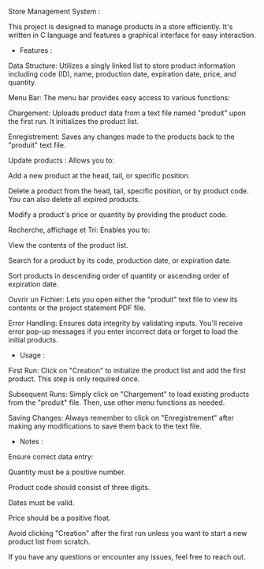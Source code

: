 Store Management System : 

This project is designed to manage products in a store efficiently. It's written in C language and features a graphical interface for easy interaction.

- Features :
  
Data Structure: Utilizes a singly linked list to store product information including code (ID), name, production date, expiration date, price, and quantity.

Menu Bar: The menu bar provides easy access to various functions:

Chargement: Uploads product data from a text file named "produit" upon the first run. It initializes the product list.

Enregistrement: Saves any changes made to the products back to the "produit" text file.

Update products : Allows you to:

Add a new product at the head, tail, or specific position.

Delete a product from the head, tail, specific position, or by product code. You can also delete all expired products.

Modify a product's price or quantity by providing the product code.

Recherche, affichage et Tri: Enables you to:

View the contents of the product list.

Search for a product by its code, production date, or expiration date.

Sort products in descending order of quantity or ascending order of expiration date.

Ouvrir un Fichier: Lets you open either the "produit" text file to view its contents or the project statement PDF file.

Error Handling: Ensures data integrity by validating inputs. You'll receive error pop-up messages if you enter incorrect data or forget to load the initial products.

- Usage :
  

First Run: Click on "Creation" to initialize the product list and add the first product. This step is only required once.

Subsequent Runs: Simply click on "Chargement" to load existing products from the "produit" file. Then, use other menu functions as needed.

Saving Changes: Always remember to click on "Enregistrement" after making any modifications to save them back to the text file.

- Notes :
  
Ensure correct data entry:

Quantity must be a positive number.

Product code should consist of three digits.

Dates must be valid.

Price should be a positive float.

Avoid clicking "Creation" after the first run unless you want to start a new product list from scratch.

If you have any questions or encounter any issues, feel free to reach out.
